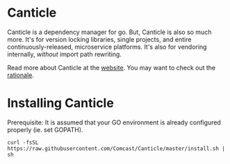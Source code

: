 # Canticle

Canticle is a dependency manager for go. But, Canticle is also so much
more. It's for version locking libraries, single projects, and entire
continuously-released, microservice platforms. It's also for vendoring
internally, _without_ import path rewriting.

Read more about Canticle at the [website](http://canticle.io). You may
want to check out the [rationale](http://canticle.io/about.html#rationale).

# Installing Canticle

Prerequisite: It is assumed that your GO environment is already configured properly (ie. set GOPATH).

```
curl -fsSL https://raw.githubusercontent.com/Comcast/Canticle/master/install.sh | sh
```
